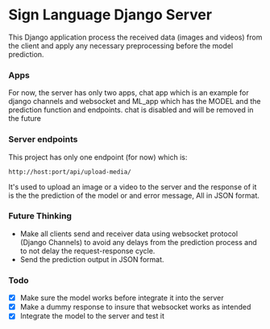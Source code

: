 # Sign Language Django Server

This Django application process the received data (images and videos) from the client and apply any necessary preprocessing before the model prediction.

### Apps
For now, the server has only two apps, chat app which is an example for django channels and websocket and ML_app which has the MODEL and the prediction function and endpoints.
chat is disabled and will be removed in the future

### Server endpoints
This project has only one endpoint (for now) which is:
~~~
http://host:port/api/upload-media/
~~~
It's used to upload an image or a video to the server and the response of it is the the prediction of the model or and error message, All in JSON format.


### Future Thinking
 * Make all clients send and receiver data using websocket protocol (Django Channels) to avoid any delays from the prediction process and to not delay the request-response cycle.
 * Send the prediction output in JSON format.


### Todo
 * [x] Make sure the model works before integrate it into the server
 * [x] Make a dummy response to insure that websocket works as intended
 * [x] Integrate the model to the server and test it
